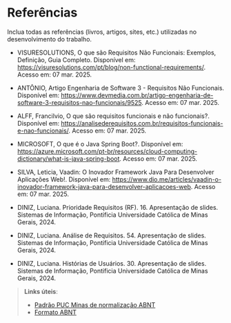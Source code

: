 # Referências

Inclua todas as referências (livros, artigos, sites, etc.) utilizadas no desenvolvimento do trabalho.

- VISURESOLUTIONS, O que são Requisitos Não Funcionais: Exemplos, Definição, Guia Completo. Disponível em: https://visuresolutions.com/pt/blog/non-functional-requirements/. Acesso em: 07 mar. 2025.

 - ANTÔNIO, Artigo Engenharia de Software 3 - Requisitos Não Funcionais. Disponível em: https://www.devmedia.com.br/artigo-engenharia-de-software-3-requisitos-nao-funcionais/9525. Acesso em: 07 mar. 2025.


- ALFF, Francilvio, O que são requisitos funcionais e não funcionais?. Disponível em: https://analisederequisitos.com.br/requisitos-funcionais-e-nao-funcionais/. Acesso em: 07 mar. 2025.

- MICROSOFT, O que é o Java Spring Boot?. Disponível em: https://azure.microsoft.com/pt-br/resources/cloud-computing-dictionary/what-is-java-spring-boot. Acesso em: 07 mar. 2025.
- SILVA, Leticia, Vaadin: O Inovador Framework Java Para Desenvolver Aplicações Web!. Disponível em: https://www.dio.me/articles/vaadin-o-inovador-framework-java-para-desenvolver-aplicacoes-web. Acesso em: 07 mar. 2025.

- DINIZ, Luciana. Prioridade Requisitos (RF). 16. Apresentação de slides. Sistemas de Informação, Pontificia Universidade Católica de Minas Gerais, 2024.

- DINIZ, Luciana. Análise de Requisitos. 54. Apresentação de slides. Sistemas de Informação, Pontificia Universidade Católica de Minas Gerais, 2024.

- DINIZ, Luciana. Histórias de Usuários. 30. Apresentação de slides. Sistemas de Informação, Pontificia Universidade Católica de Minas Gerais, 2024.

> **Links úteis**:
> - [Padrão PUC Minas de normalização ABNT](http://portal.pucminas.br/biblioteca/documentos/GUIA-COMPLETO-ABNT-Elaborar-formatar-trabalho-cientificoNOVO.pdf)
> - [Formato ABNT](https://www.normastecnicas.com/abnt/)
